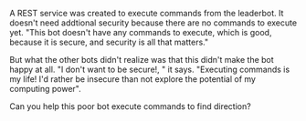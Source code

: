 A REST service was created to execute commands from the leaderbot. It doesn't need addtional security because there are no commands to execute yet. "This bot doesn't have any commands to execute, which is good, because it is secure, and security is all that matters."

But what the other bots didn't realize was that this didn't make the bot happy at all. "I don't want to be secure!, " it says. "Executing commands is my life! I'd rather be insecure than not explore the potential of my computing power".

Can you help this poor bot execute commands to find direction?

